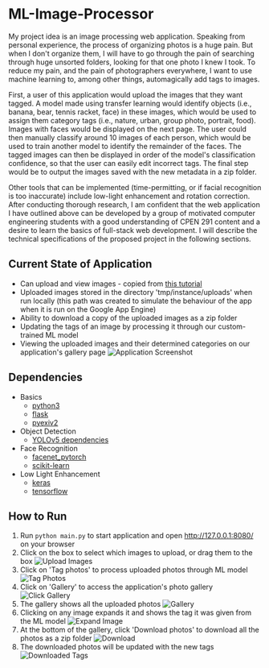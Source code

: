 # ML-Image-Processor

My project idea is an image processing web application. Speaking from personal experience, the process of organizing photos is a huge pain. But when I don't organize them, I will have to go through the pain of searching through huge unsorted folders, looking for that one photo I knew I took. To reduce my pain, and the pain of photographers everywhere, I want to use machine learning to, among other things, automagically add tags to images.

First, a user of this application would upload the images that they want tagged. A model made using transfer learning would identify objects (i.e., banana, bear, tennis racket, face) in these images, which would be used to assign them category tags (i.e., nature, urban, group photo, portrait, food). Images with faces would be displayed on the next page. The user could then manually classify around 10 images of each person, which would be used to train another model to identify the remainder of the faces. The tagged images can then be displayed in order of the model's classification confidence, so that the user can easily edit incorrect tags. The final step would be to output the images saved with the new metadata in a zip folder.

Other tools that can be implemented (time-permitting, or if facial recognition is too inaccurate) include low-light enhancement and rotation correction. After conducting thorough research, I am confident that the web application I have outlined above can be developed by a group of motivated computer engineering students with a good understanding of CPEN 291 content and a desire to learn the basics of full-stack web development. I will describe the technical specifications of the proposed project in the following sections.

## Current State of Application

- Can upload and view images - copied from [this tutorial](https://blog.miguelgrinberg.com/post/handling-file-uploads-with-flask)
- Uploaded images stored in the directory 'tmp/instance/uploads' when run locally (this path was created to simulate the behaviour of the app when it is run on the Google App Engine)
- Ability to download a copy of the uploaded images as a zip folder
- Updating the tags of an image by processing it through our custom-trained ML model
- Viewing the uploaded images and their determined categories on our application's gallery page
![Application Screenshot](/Images/Application%20Screenshots%20(Milestone%203)/Application.png)

## Dependencies
- Basics
    - [python3](https://www.python.org/download/releases/3.0/)
    - [flask](https://flask.palletsprojects.com/en/1.1.x/installation/)
    - [pyexiv2](https://pypi.org/project/pyexiv2/)
- Object Detection
    - [YOLOv5 dependencies](https://raw.githubusercontent.com/ultralytics/yolov5/master/requirements.txt)
- Face Recognition
    - [facenet_pytorch](https://pypi.org/project/facenet-pytorch/)
    - [scikit-learn](https://pypi.org/project/scikit-learn/)
- Low Light Enhancement
    - [keras](https://pypi.org/project/keras/)
    - [tensorflow](https://pypi.org/project/tensorflow/)

## How to Run

1. Run `python main.py` to start application and open http://127.0.0.1:8080/ on your browser
2. Click on the box to select which images to upload, or drag them to the box
![Upload Images](/Images/Application%20Screenshots%20(Milestone%203)/Upload.png)
3. Click on 'Tag photos' to process uploaded photos through ML model
![Tag Photos](/Images/Application%20Screenshots%20(Milestone%203)/Tag%20Photos.png)
4. Click on 'Gallery' to access the application's photo gallery
![Click Gallery](/Images/Application%20Screenshots%20(Milestone%203)/Click%20gallery.png)
5. The gallery shows all the uploaded photos
![Gallery](/Images/Application%20Screenshots%20(Milestone%203)/Gallery.png)
6. Clicking on any image expands it and shows the tag it was given from the ML model
![Expand Image](/Images/Application%20Screenshots%20(Milestone%203)/Expand%20image.png)
7. At the bottom of the gallery, click 'Download photos' to download all the photos as a zip folder
![Download](/Images/Application%20Screenshots%20(Milestone%203)/Download.png)
8. The downloaded photos will be updated with the new tags
![Downloaded Tags](/Images/Application%20Screenshots%20(Milestone%203)/Downloaded%20tags.png)
